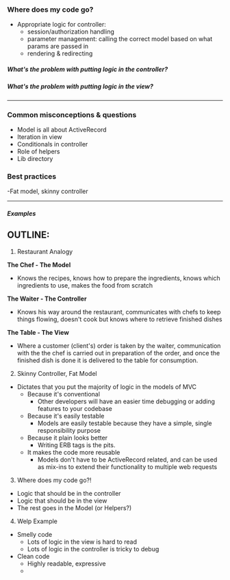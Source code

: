 ### Where does my code go?
  * Appropriate logic for controller:
      * session/authorization handling
      * parameter management: calling the correct model based on what params are passed in
      * rendering & redirecting

##### What's the problem with putting logic in the controller?

##### What's the problem with putting logic in the view?
---

### Common misconceptions & questions
  * Model is all about ActiveRecord
  * Iteration in view
  * Conditionals in controller
  * Role of helpers
  * Lib directory



### Best practices
  -Fat model, skinny controller

----

##### Examples


OUTLINE:
--------

1. Restaurant Analogy

**The Chef - The Model**
- Knows the recipes, knows how to prepare the ingredients, knows which ingredients to use, makes the food from scratch

**The Waiter - The Controller**
- Knows his way around the restaurant, communicates with chefs to keep things flowing, doesn't cook but knows where to retrieve finished dishes

**The Table - The View**
- Where a customer (client's) order is taken by the waiter, communication with the the chef is carried out in preparation of the order, and once the finished dish is done it is delivered to the table for consumption.

2. Skinny Controller, Fat Model

- Dictates that you put the majority of logic in the models of MVC
  - Because it's conventional
    - Other developers will have an easier time debugging or adding features to your codebase
  - Because it's easily testable
    - Models are easily testable because they have a simple, single responsibility purpose
  - Because it plain looks better
    - Writing ERB tags is the pits.
  - It makes the code more reusable
    - Models don't have to be ActiveRecord related, and can be used as mix-ins to extend their functionality to multiple web requests

3. Where does my code go?!
  - Logic that should be in the controller
  - Logic that should be in the view
  - The rest goes in the Model (or Helpers?)

4. Welp Example
  - Smelly code
    - Lots of logic in the view is hard to read
    - Lots of logic in the controller is tricky to debug
  - Clean code
    - Highly readable, expressive
    -
